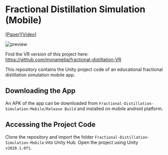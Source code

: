 # Fractional Distillation Simulation (Mobile)
[[Paper](https://www.sciencedirect.com/science/article/pii/S0098135422004197?via%3Dihub)][[Video]()]

![preview](./media/fractional_distilllation_mobile_GIF.gif)

Find the VR version of this project here: https://github.com/mynametia/fractional-distillation-VR

This repository contains the Unity project code of an educational fractional distillation simulation mobile app. 

## Downloading the App
An APK of the app can be downloaded from `Fractional-Distillation-Simulation-Mobile/Release Build` and installed on mobile android platform.

## Accessing the Project Code
Clone the repository and import the folder `Fractional-Distillation-Simulation-Mobile` into Unity Hub. Open the project using Unity `v2020.1.0f1`.

